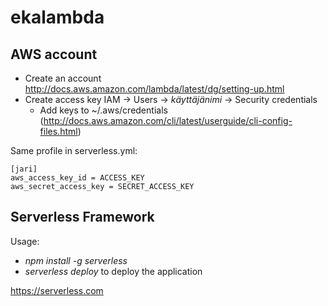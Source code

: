 # ekalambda

## AWS account

- Create an account http://docs.aws.amazon.com/lambda/latest/dg/setting-up.html
- Create access key IAM -> Users -> *käyttäjänimi* -> Security credentials
    - Add keys to ~/.aws/credentials (http://docs.aws.amazon.com/cli/latest/userguide/cli-config-files.html)

Same profile in serverless.yml:
```
[jari]
aws_access_key_id = ACCESS_KEY
aws_secret_access_key = SECRET_ACCESS_KEY
```

## Serverless Framework

Usage:
- *npm install -g serverless*
- *serverless deploy* to deploy the application

https://serverless.com
